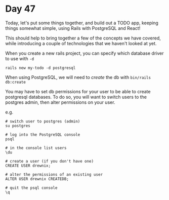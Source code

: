 # Day 47

Today, let's put some things together, and build out a TODO app, keeping things somewhat simple, using Rails with PostgreSQL and React!

This should help to bring together a few of the concepts we have covered, while introducing a couple of technologies that 
we haven't looked at yet.

When you create a new rails project, you can specify which database driver to use with `-d`

```
rails new my-todo -d postgresql
```

When using PostgreSQL, we will need to _create_ the db with `bin/rails db:create`

You may have to set db permissions for your user to be able to create postgresql databases. To do so, you will want to switch users to the postgres admin, then alter permissions on your user.

e.g.

```
# switch user to postgres (admin)
su postgres

# log into the PostgreSQL console
psql

# in the console list users
\du

# create a user (if you don't have one)
CREATE USER drewnix;

# alter the permissions of an existing user
ALTER USER drewnix CREATEDB;

# quit the psql console
\q
```